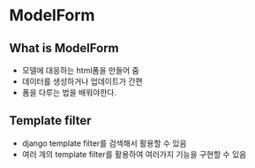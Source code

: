 # ModelForm

## What is ModelForm
- 모델에 대응하는 html폼을 만들어 줌
- 데이터를 생성하거나 업데이트가 간편
- 폼을 다루는 법을 배워야한다.

## Template filter
- django template filter를 검색해서 활용할 수 있음
- 여러 개의 template filter를 활용하여 여러가지 기능을 구현할 수 있음